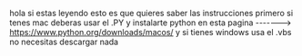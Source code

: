 hola
si estas leyendo esto es que quieres saber las instrucciones
primero si tenes mac deberas usar el .PY y instalarte python en esta pagina -------> https://www.python.org/downloads/macos/
y si tienes windows usa el .vbs no necesitas descargar nada 
